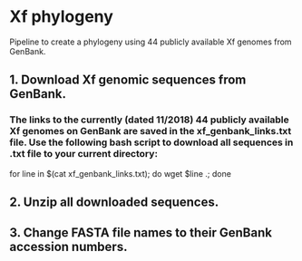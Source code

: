 # Xf phylogeny
Pipeline to create a phylogeny using 44 publicly available Xf genomes from GenBank.
## 1. Download Xf genomic sequences from GenBank.
### The links to the currently (dated 11/2018) 44 publicly available Xf genomes on GenBank are saved in the xf_genbank_links.txt file. Use the following bash script to download all sequences in .txt file to your current directory:
for line in $(cat xf_genbank_links.txt); do wget $line .; done
## 2. Unzip all downloaded sequences.
## 3. Change FASTA file names to their GenBank accession numbers.
